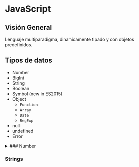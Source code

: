 # JavaScript

## Visión General

Lenguaje multiparadigma, dinamicamente tipado y con objetos predefinidos.

## Tipos de datos

- Number
- BigInt
- String
- Boolean
- Symbol (new in ES2015)
- Object
  - `Function`
  - `Array`
  - `Date`
  - `RegExp`
- null
- undefined
- Error

<details> <summary> ### Number </summary>

Los datos numéricos son:
- [**Number.**](https://developer.mozilla.org/en-US/docs/Web/JavaScript/Data_structures#numeric_types) Representación por defecto de un valor numérico. Número flotante de doble precisión (64 bits).
- [**BigInt.**](https://developer.mozilla.org/en-US/docs/Web/JavaScript/Data_structures#bigint_type) Representan enteros. No se pueden usar en operaciones de la librería `Math` ni con valores `Number`. Se crean mediante `BigInt(value)` o añadiendo `n` al final del número.

Para obtener un número se utiliza la función `parseInt(valor, base)`. Se puede utilizar `parseInt(valor)`, pero el resultado depende del navegador. También puede utilizarse el operador `+` para transformar un string en un número:

```javascript
parseInt('123', 10); // 123
parseInt('010', 10); // 10

parseInt('010');  //  8
parseInt('0x10'); // 16

+ '42';   // 42
+ '010';  // 10
+ '0x10'; // 16

```


Los valores `NaN`, `Infinity` y `-Inifnity` se pueden obtener como resultado en operaciones matemáticas. Cualquier operación que incluya un `NaN` dará como resultado un `NaN`. Igualmente pasa con `Inifnity`:

```javascript
parseInt('hello', 10); // NaN
NaN + 5;               // NaN

 1 / 0; //  Infinity
-1 / 0; // -Infinity
```

Pueden comprobarse los `NaN` con la función `Number.isNaN(value)`. La función global `isNaN(value)` realiza una comprobación sin tener en cuenta el tipo de dato, por lo que no es recomendable si se utilizan tipos `Number`:

```javascript
Number.isNaN(NaN); // true
Number.isNaN('hello'); // false
Number.isNaN('1'); // false
Number.isNaN(undefined); // false
Number.isNaN({}); // false
Number.isNaN([1]) // false
Number.isNaN([1,2]) // false

isNaN('hello'); // true
isNaN('1'); // false
isNaN(undefined); // true
isNaN({}); // true
isNaN([1]) // false
isNaN([1,2]) // true
```

Pueden comprobarse los `Infinity` y `NaN` con la función `isFinite(value)`:

```javascript
isFinite(1 / 0);     // false
isFinite(-Infinity); // false
isFinite(NaN);       // false
```

</details>

### Strings